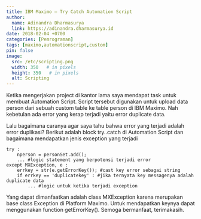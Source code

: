 ```yaml
---
title: IBM Maximo – Try Catch Automation Script
author:
  name: Adinandra Dharmasurya
  link: https://adinandra.dharmasurya.id
date: 2018-02-04 +0700
categories: [Pemrograman]
tags: [maximo,automationscript,custom]
pin: false
image:
  src: /etc/scripting.png
  width: 350   # in pixels
  height: 350   # in pixels
  alt: Scripting
---
```


Ketika mengerjakan project di kantor lama saya mendapat task untuk membuat Automation Script. Script tersebut digunakan untuk upload data person dari sebuah custom table ke table person di IBM Maximo. Nah kebetulan ada error yang kerap terjadi yaitu error duplicate data. 

Lalu bagaimana caranya agar saya tahu bahwa error yang terjadi adalah error duplikasi? Berikut adalah block try..catch di Automation Script dan bagaimana mendapatkan jenis exception yang terjadi

```
try :
	nperson = personSet.add();
	... #logic statement yang berpotensi terjadi error
except MXException, e :
	errkey = str(e.getErrorKey()); #cast key error sebagai string
	if errkey == 'duplicatekey' : #jika ternyata key messagenya adalah duplicate data
		... #logic untuk ketika terjadi exception
```
Yang dapat dimanfaatkan adalah class MXException karena merupakan base class Exception di Platform Maximo. Untuk mendapatkan keynya dapat menggunakan function getErrorKey(). Semoga bermanfaat, terimakasih.